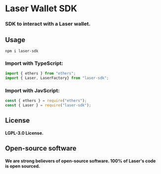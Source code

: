 # Laser Wallet SDK

### SDK to interact with a Laser wallet.

## Usage

```
npm i laser-sdk
```

### Import with TypeScript:
```ts
import { ethers } from "ethers";
import { Laser, LaserFactory} from "laser-sdk";
```

### Import with JavScript:
```js
const { ethers } = require("ethers");
const { Laser } = require("laser-sdk");
```


## License

#### LGPL-3.0 License.

## Open-source software

#### We are strong believers of open-source software. 100% of Laser's code is open sourced.
